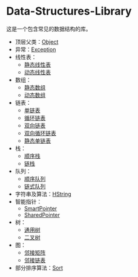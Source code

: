 # Data-Structures-Library
这是一个包含常见的数据结构的库。

* 顶层父类：[Object](https://github.com/hszzz/Data-Structures-Library/blob/master/Object.h)
* 异常：[Exception](https://github.com/hszzz/Data-Structures-Library/blob/master/Exception.h)
* 线性表：
  * [静态线性表](https://github.com/hszzz/Data-Structures-Library/blob/master/StaticList.h)
  * [动态线性表](https://github.com/hszzz/Data-Structures-Library/blob/master/DynamicList.h)
* 数组：
  * [静态数组](https://github.com/hszzz/Data-Structures-Library/blob/master/StaticArray.h)
  * [动态数组](https://github.com/hszzz/Data-Structures-Library/blob/master/DynamicArray.h)
* 链表：
  * [单链表](https://github.com/hszzz/Data-Structures-Library/blob/master/LinkList.h)
  * [循环链表](https://github.com/hszzz/Data-Structures-Library/blob/master/CircleList.h)
  * [双向链表](https://github.com/hszzz/Data-Structures-Library/blob/master/DualLinkList.h)
  * [双向循环链表](https://github.com/hszzz/Data-Structures-Library/blob/master/DualCircleList.h)
  * [静态单链表](https://github.com/hszzz/Data-Structures-Library/blob/master/StaticLinkList.h)
* 栈：
  * [顺序栈](https://github.com/hszzz/Data-Structures-Library/blob/master/StaticStack.h)
  * [链栈](https://github.com/hszzz/Data-Structures-Library/blob/master/LinkStack.h)
* 队列：
  * [顺序队列](https://github.com/hszzz/Data-Structures-Library/blob/master/StaticQueue.h)
  * [链式队列](https://github.com/hszzz/Data-Structures-Library/blob/master/LinkQueue.h)
* 字符串及算法：[HString](https://github.com/hszzz/Data-Structures-Library/blob/master/HString.h)
* 智能指针：
  * [SmartPointer](https://github.com/hszzz/Data-Structures-Library/blob/master/SmartPointer.h)
  * [SharedPointer](https://github.com/hszzz/Data-Structures-Library/blob/master/SharedPointer.h)
* 树：
  * [通用树](https://github.com/hszzz/Data-Structures-Library/blob/master/GTree.h)
  * [二叉树](https://github.com/hszzz/Data-Structures-Library/blob/master/BTree.h)
* 图：
  * [邻接矩阵](https://github.com/hszzz/Data-Structures-Library/blob/master/MatrixGraph.h)
  * [邻接链表](https://github.com/hszzz/Data-Structures-Library/blob/master/ListGraph.h)
* 部分排序算法：[Sort](https://github.com/hszzz/Data-Structures-Library/blob/master/Sort.h)

